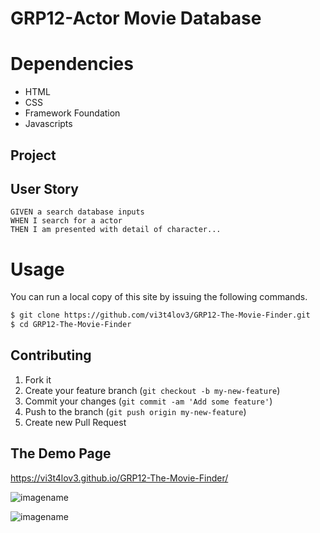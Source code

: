 # GRP12-Actor Movie Database
# Dependencies
 - HTML
 - CSS
 - Framework Foundation
 - Javascripts
## Project


## User Story

```
GIVEN a search database inputs
WHEN I search for a actor
THEN I am presented with detail of character...

```
# Usage
 You can run a local copy of this site by issuing the following commands. 
```bash
$ git clone https://github.com/vi3t4lov3/GRP12-The-Movie-Finder.git
$ cd GRP12-The-Movie-Finder
```
## Contributing
1. Fork it
2. Create your feature branch (`git checkout -b my-new-feature`)
3. Commit your changes (`git commit -am 'Add some feature'`)
4. Push to the branch (`git push origin my-new-feature`)
5. Create new Pull Request
## The Demo Page
https://vi3t4lov3.github.io/GRP12-The-Movie-Finder/

![imagename](./img/img1.png)

![imagename](./img/img2.png)